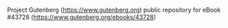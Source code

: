 Project Gutenberg (https://www.gutenberg.org) public repository for eBook #43728 (https://www.gutenberg.org/ebooks/43728)
